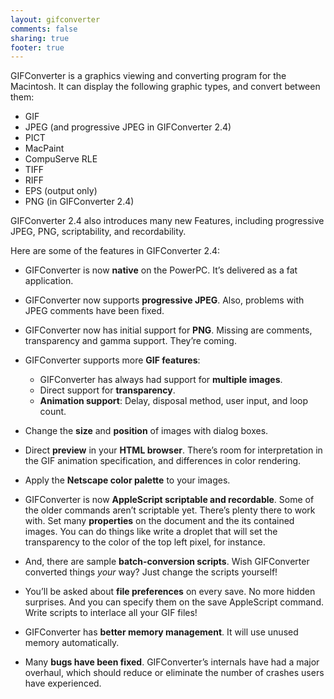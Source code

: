 ```yaml
---
layout: gifconverter
comments: false
sharing: true
footer: true
---
```

GIFConverter is a graphics viewing and converting program for the
Macintosh. It can display the following graphic types, and convert
between them:

-   GIF
-   JPEG (and progressive JPEG in GIFConverter 2.4)
-   PICT
-   MacPaint
-   CompuServe RLE
-   TIFF
-   RIFF
-   EPS (output only)
-   PNG (in GIFConverter 2.4)

GIFConverter 2.4 also introduces many new Features, including
progressive JPEG, PNG, scriptability, and recordability.

Here are some of the features in GIFConverter 2.4:

-   GIFConverter is now **native** on the PowerPC. It’s delivered as a
    fat application.
-   GIFConverter now supports **progressive JPEG**. Also, problems with
    JPEG comments have been fixed.
-   GIFConverter now has initial support for **PNG**. Missing are
    comments, transparency and gamma support. They’re coming.
-   GIFConverter supports more **GIF features**:
    -   GIFConverter has always had support for **multiple images**.
    -   Direct support for **transparency**.
    -   **Animation support**: Delay, disposal method, user input, and
        loop count.

-   Change the **size** and **position** of images with dialog boxes.
-   Direct **preview** in your **HTML browser**. There’s room for
    interpretation in the GIF animation specification, and differences
    in color rendering.
-   Apply the **Netscape color palette** to your images.
-   GIFConverter is now **AppleScript scriptable and recordable**. Some
    of the older commands aren’t scriptable yet. There’s plenty there to
    work with. Set many **properties** on the document and the its
    contained images. You can do things like write a droplet that will
    set the transparency to the color of the top left pixel, for
    instance.
-   And, there are sample **batch-conversion scripts**. Wish
    GIFConverter converted things *your* way? Just change the scripts
    yourself!
-   You’ll be asked about **file preferences** on every save. No more
    hidden surprises. And you can specify them on the save AppleScript
    command. Write scripts to interlace all your GIF files!
-   GIFConverter has **better memory management**. It will use unused
    memory automatically.
-   Many **bugs have been fixed**. GIFConverter’s internals have had a
    major overhaul, which should reduce or eliminate the number of
    crashes users have experienced.


